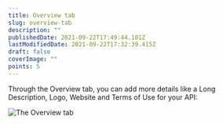 ```yaml
---
title: Overview tab
slug: overview-tab
description: ""
publishedDate: 2021-09-22T17:49:44.101Z
lastModifiedDate: 2021-09-22T17:32:39.415Z
draft: false
coverImage: ""
points: 5
---
```


Through the Overview tab, you can add more details like a Long Description, Logo, Website and Terms of Use for your API:

![The Overview tab](https://raw.githubusercontent.com/RapidAPI/DevRel-Stack-Data/dev/learn/courses/learn-rapidapi-hub-provider/images/image4.png)
